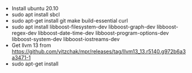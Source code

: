 * Install ubuntu 20.10
* sudo apt install sbcl
* sudo apt-get install git make build-essential curl
* sudo apt install libboost-filesystem-dev libboost-graph-dev libboost-regex-dev libboost-date-time-dev libboost-program-options-dev libboost-system-dev libboost-iostreams-dev
* Get llvm 13 from https://github.com/yitzchak/mpr/releases/tag/llvm13_13.r5140.g972b6a3a3471-1
* sudo apt-get install <the download from above>